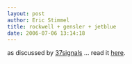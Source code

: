 ```yaml
---
layout: post
author: Eric Stimmel
title: rockwell + gensler + jetblue
date: 2006-07-06 13:14:18
--- 
```



as discussed by [37signals][] ... read it [here][].

  [37signals]: http://37signals.com/ "37signals"
  [here]: http://37signals.com/svn/archives2/the_dance_of_people_in_public_spaces.php#more "The dance of people in public spaces"

